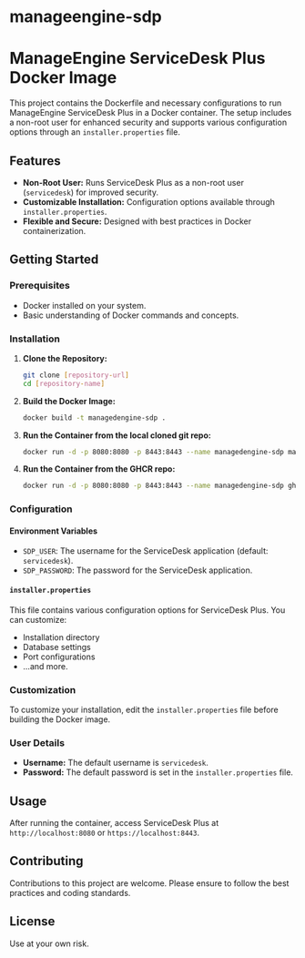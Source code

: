 # manageengine-sdp

# ManageEngine ServiceDesk Plus Docker Image

This project contains the Dockerfile and necessary configurations to run ManageEngine ServiceDesk Plus in a Docker container. The setup includes a non-root user for enhanced security and supports various configuration options through an `installer.properties` file.

## Features

- **Non-Root User:** Runs ServiceDesk Plus as a non-root user (`servicedesk`) for improved security.
- **Customizable Installation:** Configuration options available through `installer.properties`.
- **Flexible and Secure:** Designed with best practices in Docker containerization.

## Getting Started

### Prerequisites

- Docker installed on your system.
- Basic understanding of Docker commands and concepts.

### Installation

1. **Clone the Repository:**
   ```bash
   git clone [repository-url]
   cd [repository-name]
   ```

2. **Build the Docker Image:**
   ```bash
   docker build -t managedengine-sdp .
   ```

3. **Run the Container from the local cloned git repo:**
   ```bash
   docker run -d -p 8080:8080 -p 8443:8443 --name managedengine-sdp managedengine-sdp
   ```
   
5. **Run the Container from the GHCR repo:**
   ```bash
   docker run -d -p 8080:8080 -p 8443:8443 --name managedengine-sdp ghcr.io/azlaroc/manageengine-sdp:latest
   ```

### Configuration

#### Environment Variables

- `SDP_USER`: The username for the ServiceDesk application (default: `servicedesk`).
- `SDP_PASSWORD`: The password for the ServiceDesk application.

#### `installer.properties`

This file contains various configuration options for ServiceDesk Plus. You can customize:

- Installation directory
- Database settings
- Port configurations
- ...and more.

### Customization

To customize your installation, edit the `installer.properties` file before building the Docker image. 

### User Details

- **Username:** The default username is `servicedesk`.
- **Password:** The default password is set in the `installer.properties` file.

## Usage

After running the container, access ServiceDesk Plus at `http://localhost:8080` or `https://localhost:8443`.

## Contributing

Contributions to this project are welcome. Please ensure to follow the best practices and coding standards.

## License

Use at your own risk.

